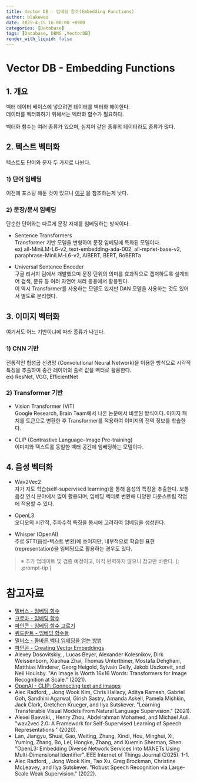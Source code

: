 ```yaml
---
title: Vector DB - 임베딩 함수(Embedding Functions)
author: blakewoo
date: 2025-4-15 16:00:00 +0900
categories: [Database]
tags: [Database, DBMS ,VectorDB]
render_with_liquid: false
---
```


# Vector DB - Embedding Functions
## 1. 개요
벡터 데이터 베이스에 넣으려면 데이터를 벡터화 해야한다.  
데이터를 벡터화하기 위해서는 벡터화 함수가 필요하다.   

벡터화 함수는 여러 종류가 있으며, 심지어 같은 종류의 데이터라도 종류가 많다.

## 2. 텍스트 벡터화
텍스트도 단어와 문자 두 가지로 나뉜다.

### 1) 단어 임베딩
이전에 포스팅 해둔 것이 있으니 [이곳](https://blakewoo.github.io/posts/%EA%B8%B0%EA%B3%84%ED%95%99%EC%8A%B5-%EB%94%A5%EB%9F%AC%EB%8B%9D-%EC%9B%8C%EB%93%9C%EC%9E%84%EB%B2%A0%EB%94%A9/) 을 참조하는게 낫다.

### 2) 문장/문서 임베딩
단순한 단어와는 다르게 문장 자체를 임베딩하는 방식이다.

- Sentence Transformers   
  Transformer 기반 모델을 변형하여 문장 임베딩에 특화된 모델이다.   
  ex) all-MiniLM-L6-v2, text-embedding-ada-002, all-mpnet-base-v2, paraphrase-MiniLM-L6-v2, AlBERT, BERT, RoBERTa
  
- Universal Sentence Encoder   
  구글 리서치 팀에서 개발했으며 
  문장 단위의 의미를 효과적으로 캡처하도록 설계되어 검색,
  분류 등 여러 자연어 처리 응용에서 활용된다.   
  이 역시 Transformer를 사용하는 모델도 있지만 DAN 모델을 사용하는 것도 있어서 별도로 분리했다.
  
## 3. 이미지 벡터화
여기서도 어느 기반이냐에 따라 종류가 나뉜다.

### 1) CNN 기반
전통적인 합성곱 신경망 (Convolutional Neural Network)을 이용한 방식으로 시각적 특징을 추출하여
중간 레이어의 출력 값을 벡터로 활용한다.   
ex) ResNet, VGG, EfficientNet

### 2) Transformer 기반
- Vision Transformer (ViT)   
  Google Research, Brain Team에서 나온 논문에서 비롯된 방식이다.
  이미지 패치를 토큰으로 변환한 후 Transformer를 적용하여 이미지의 전역 정보를 학습한다.


- CLIP (Contrastive Language–Image Pre-training)   
  이미지와 텍스트를 동일한 벡터 공간에 임베딩하는 모델이다.

## 4. 음성 벡터화
- Wav2Vec2   
  자가 지도 학습(self-supervised learning)을 통해 음성의 특징을 추출한다.
  보통 음성 인식 분야에서 많이 활용되며, 임베딩 벡터로 변환해 다양한 다운스트림 작업에 적용할 수 있다.


- OpenL3   
  오디오의 시간적, 주파수적 특징을 동시에 고려하여 임베딩을 생성한다.


- Whisper (OpenAI)   
  주로 STT(음성-텍스트 변환)에 쓰이지만, 내부적으로 학습된 표현(representation)을 임베딩으로 활용하는 경우도 있다.

  
> ※ 추가 업데이트 및 검증 예정이고, 아직 완벽하지 않으니 참고만 바란다.
{: .prompt-tip }


# 참고자료
- [밀버스 - 임베딩 함수](https://milvus.io/docs/ko/embeddings.md)
- [크로마 - 임베딩 함수](https://docs.trychroma.com/docs/embeddings/embedding-functions)
- [파인콘 - 임베딩 함수 고르기](https://www.pinecone.io/learn/series/rag/embedding-models-rundown/)
- [쿼드란트 - 임베딩 함수들](https://qdrant.tech/documentation/embeddings/)
- [밀버스 - 올바른 벡터 임베딩을 얻는 방법](https://milvus.io/ko/blog/how-to-get-the-right-vector-embeddings.md)
- [파인콘 - Creating Vector Embeddings](https://www.pinecone.io/learn/vector-embeddings/)
- Alexey Dosovitskiy, , Lucas Beyer, Alexander Kolesnikov, Dirk Weissenborn, Xiaohua Zhai, Thomas Unterthiner, Mostafa Dehghani, Matthias Minderer, Georg Heigold, Sylvain Gelly, Jakob Uszkoreit, and Neil Houlsby. "An Image is Worth 16x16 Words: Transformers for Image Recognition at Scale." (2021).
- [OpenAI - CLIP: Connecting text and images](https://openai.com/index/clip/)
- Alec Radford, , Jong Wook Kim, Chris Hallacy, Aditya Ramesh, Gabriel Goh, Sandhini Agarwal, Girish Sastry, Amanda Askell, Pamela Mishkin, Jack Clark, Gretchen Krueger, and Ilya Sutskever. "Learning Transferable Visual Models From Natural Language Supervision." (2021).
- Alexei Baevski, , Henry Zhou, Abdelrahman Mohamed, and Michael Auli. "wav2vec 2.0: A Framework for Self-Supervised Learning of Speech Representations." (2020).
- Lan, Jiangyu, Shuai, Gao, Weiting, Zhang, Xindi, Hou, Minghui, Xi, Yuming, Zhang, Bo, Lei, Hongke, Zhang, and Xuemin Sherman, Shen. "OpenL3: Embedding Diverse Network Services Into MANETs Using Multi-Dimensional Identifier".IEEE Internet of Things Journal (2025): 1-1.
- Alec Radford, , Jong Wook Kim, Tao Xu, Greg Brockman, Christine McLeavey, and Ilya Sutskever. "Robust Speech Recognition via Large-Scale Weak Supervision." (2022).




